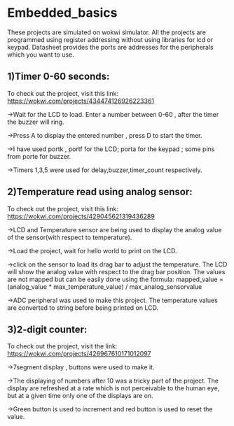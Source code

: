 # Embedded_basics
These projects are simulated on wokwi simulator. All the projects are programmed using register addressing without using libraries for lcd or keypad.
Datasheet provides the ports are addresses for the peripherals which you want to use.


1)Timer 0-60 seconds:
---------------------
To check out the project, visit this link: https://wokwi.com/projects/434474126926223361

->Wait for the LCD to load. Enter a number between 0-60 , after the timer the buzzer will ring.

->Press A to display the entered number , press D to start the timer.

->I have used portk , portf for the LCD; porta for the keypad ; some pins from porte for buzzer.

->Timers 1,3,5 were used for delay,buzzer,timer_count respectively.


2)Temperature read using analog sensor: 
---------------------------------------
To check out the project, visit this link: https://wokwi.com/projects/429045621319436289

->LCD and Temperature sensor are being used to display the analog value of the sensor(with respect to temperature).

->Load the project, wait for hello world to print on the LCD. 

->click on the sensor to load its drag bar to adjust the temperature. The LCD will show the analog value with respect to the drag bar position.
The values are not mapped but can be easily done using the formula: mapped_value = (analog_value * max_temperature_value) / max_analog_sensorvalue

->ADC peripheral was used to make this project. The temperature values are converted to string before being printed on LCD.

3)2-digit counter:
------------------
To check out the project, visit the link: https://wokwi.com/projects/426967610171012097

->7segment display , buttons were used to make it.

->The displaying of numbers after 10 was a tricky part of the project. The display are refreshed at a rate which is not perceivable to the human eye, but 
at a given time only one of the displays are on.

->Green button is used to increment and red button is used to reset the value.


